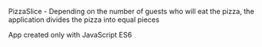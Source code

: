 PizzaSlice - Depending on the number of guests who will eat the pizza, the application divides the pizza into equal pieces

App created only with JavaScript ES6
